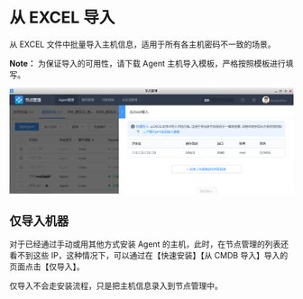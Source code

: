 # 从 EXCEL 导入

从 EXCEL 文件中批量导入主机信息，适用于所有各主机密码不一致的场景。

**Note：** 为保证导入的可用性，请下载 Agent 主机导入模板，严格按照模板进行填写。

![405127](../assets/agent0/image-20190915215405127.png)



## 仅导入机器

对于已经通过手动或用其他方式安装 Agent 的主机，此时，在节点管理的列表还看不到这些 IP，这种情况下，可以通过在【快速安装】【从 CMDB 导入】导入的页面点击【仅导入】。

仅导入不会走安装流程，只是把主机信息录入到节点管理中。

